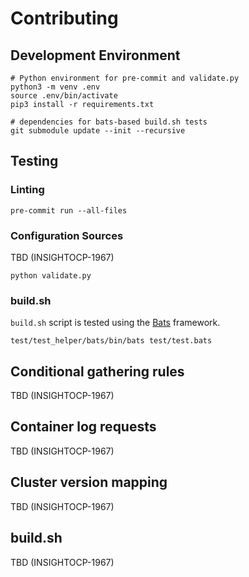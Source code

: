 # Contributing

## Development Environment

```shell script
# Python environment for pre-commit and validate.py
python3 -m venv .env
source .env/bin/activate
pip3 install -r requirements.txt

# dependencies for bats-based build.sh tests
git submodule update --init --recursive
```

## Testing

### Linting

```shell script
pre-commit run --all-files
```

### Configuration Sources

TBD (INSIGHTOCP-1967)

```shell script
python validate.py
```

### build.sh

`build.sh` script is tested using the [Bats](https://github.com/bats-core/bats-core) framework.

```
test/test_helper/bats/bin/bats test/test.bats
```

## Conditional gathering rules

TBD (INSIGHTOCP-1967)

## Container log requests

TBD (INSIGHTOCP-1967)

## Cluster version mapping

TBD (INSIGHTOCP-1967)

## build.sh

TBD (INSIGHTOCP-1967)
